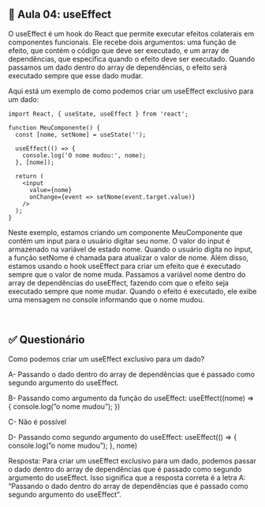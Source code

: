 ## 📝 Aula 04: useEffect
O useEffect é um hook do React que permite executar efeitos colaterais em componentes funcionais. Ele recebe dois argumentos: uma função de efeito, que contém o código que deve ser executado, e um array de dependências, que especifica quando o efeito deve ser executado. Quando passamos um dado dentro do array de dependências, o efeito será executado sempre que esse dado mudar.

Aqui está um exemplo de como podemos criar um useEffect exclusivo para um dado:

```
import React, { useState, useEffect } from 'react';

function MeuComponente() {
  const [nome, setNome] = useState('');

  useEffect(() => {
    console.log('O nome mudou:', nome);
  }, [nome]);

  return (
    <input
      value={nome}
      onChange={event => setNome(event.target.value)}
    />
  );
}
```

Neste exemplo, estamos criando um componente MeuComponente que contém um input para o usuário digitar seu nome. O valor do input é armazenado na variável de estado nome. Quando o usuário digita no input, a função setNome é chamada para atualizar o valor de nome. Além disso, estamos usando o hook useEffect para criar um efeito que é executado sempre que o valor de nome muda. Passamos a variável nome dentro do array de dependências do useEffect, fazendo com que o efeito seja executado sempre que nome mudar. Quando o efeito é executado, ele exibe uma mensagem no console informando que o nome mudou.

<br>

## ✅ Questionário
Como podemos criar um useEffect exclusivo para um dado?

A- Passando o dado dentro do array de dependências que é passado como segundo argumento do useEffect.

B- Passando como argumento da função do useEffect: useEffect((nome) ⇒ { console.log(”o nome mudou”); })

C- Não é possível

D- Passando como segundo argumento do useEffect: useEffect(() ⇒ { console.log(”o nome mudou”); }, nome)

Resposta: Para criar um useEffect exclusivo para um dado, podemos passar o dado dentro do array de dependências que é passado como segundo argumento do useEffect. Isso significa que a resposta correta é a letra A: “Passando o dado dentro do array de dependências que é passado como segundo argumento do useEffect”.